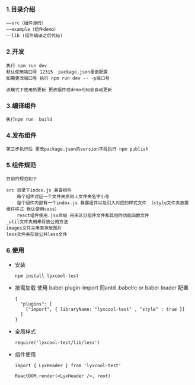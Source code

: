### 1.目录介绍

    ——src（组件源码） 
    ——example（组件demo）
    ——lib (组件编译之后代码)

### 2.开发

    执行 npm run dev
    默认使用端口号 12315  package.json里面配置
    如需更改端口号 执行 npm run dev -- -p端口号

    该模式下使用热更新 更改组件或demo代码会自动更新

### 3.编译组件
    
    执行npm run  build

### 4.发布组件

    第三步执行后 更改package.json的version字段执行 npm publish


### 5.组件规范
    目前的规范如下

    src 目录下index.js 暴露组件
        每个组件对应一个文件夹原则上文件夹名字小写
        每个组件内部有一个index.js 暴露组件以及引入对应的样式文件 （style文件夹放置组件样式 默认使用sass）
        react组件使用.jsx后缀 用来区分组件文件和其他的功能函数文件
    _util文件夹用来存放公用方法
    images文件夹用来存放图片
    less文件夹存放公共less文件

### 6.使用

-   安装
    
    ```
    npm install lyxcool-test
    ```

-   按需加载
    使用 babel-plugin-import 同antd
    .babelrc or babel-loader 配置
    
    ```
    {
      "plugins": [
        ["import", { libraryName: "lyxcool-test" , "style" : true }]
      ]
    }
    ```

-   全局样式
    
    ```
    require('lyxcool-test/lib/less')
    ```  
    
-  组件使用  

    ```
    import { LyxHeader } from 'lyxcool-test'
    
    ReactDOM.render(<LyxHeader />, root)
    
    ```







    


